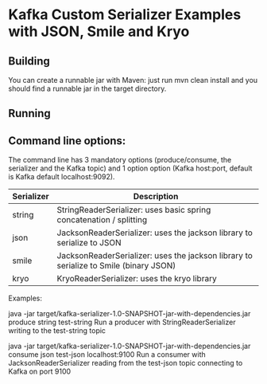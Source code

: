 # Kafka Custom Serializer Examples with JSON, Smile and Kryo

## Building

You can create a runnable jar with Maven: just run mvn clean install and you should find a runnable jar
in the target directory.

## Running



## Command line options:

The command line has 3 mandatory options (produce/consume, the serializer and the Kafka topic) and 1 option option
(Kafka host:port, default is Kafka default localhost:9092).

| Serializer | Description                                                                           |
|------------|---------------------------------------------------------------------------------------|
| string     | StringReaderSerializer: uses basic spring concatenation / splitting                   |
| json       | JacksonReaderSerializer: uses the jackson library to serialize to JSON                |
| smile      | JacksonReaderSerializer: uses the jackson library to serialize to Smile (binary JSON) |
| kryo       | KryoReaderSerializer: uses the kryo library                                           |

Examples:

java -jar target/kafka-serializer-1.0-SNAPSHOT-jar-with-dependencies.jar produce string test-string
    Run a producer with StringReaderSerializer writing to the test-string topic
    
java -jar target/kafka-serializer-1.0-SNAPSHOT-jar-with-dependencies.jar consume json test-json localhost:9100
    Run a consumer with JacksonReaderSerializer reading from the test-json topic connecting to Kafka on port 9100


